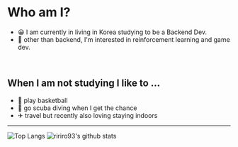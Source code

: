 # Who am I?

- 😀 I am currently in living in Korea studying to be a Backend Dev.
- 🤖 other than backend, I'm interested in reinforcement learning and game dev.

<br>

## When I am not studying I like to ...
- 🏀 play basketball
- 🐳 go scuba diving when I get the chance
- ✈ travel but recently also loving staying indoors

<hr>

![Top Langs](https://github-readme-stats.vercel.app/api/top-langs/?username=ririro93)
![ririro93's github stats](https://github-readme-stats.vercel.app/api?username=ririro93)
